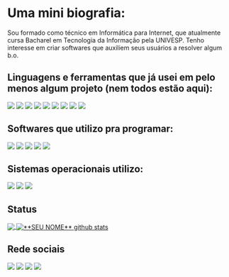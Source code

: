 # Uma mini biografia:

Sou formado como técnico em Informática para Internet, que atualmente cursa Bacharel em Tecnologia da Informação pela UNIVESP.
Tenho interesse em criar softwares que auxiliem seus usuários a resolver algum b.o.

## Linguagens e ferramentas que já usei em pelo menos algum projeto (nem todos estão aqui):

<img src="https://img.shields.io/badge/HTML5-E34F26?style=for-the-badge&logo=html5&logoColor=white" />
<img src="https://img.shields.io/badge/CSS3-1572B6?style=for-the-badge&logo=css3&logoColor=white" />
<img src="https://img.shields.io/badge/Tailwind_CSS-38B2AC?style=for-the-badge&logo=tailwind-css&logoColor=white" />
<img src="https://img.shields.io/badge/Bootstrap-563D7C?style=for-the-badge&logo=bootstrap&logoColor=white" />
<img src="https://img.shields.io/badge/Java-ED8B00?style=for-the-badge&logo=java&logoColor=white" />
<img src="https://img.shields.io/badge/Kotlin-0095D5?&style=for-the-badge&logo=kotlin&logoColor=white" />
<img src="https://img.shields.io/badge/PHP-777BB4?style=for-the-badge&logo=php&logoColor=white" />
<img src="https://img.shields.io/badge/Laravel-FF2D20?style=for-the-badge&logo=laravel&logoColor=white"/>
<img src="https://img.shields.io/badge/Python-FFD43B?style=for-the-badge&logo=python&logoColor=blue"/>

## Softwares que utilizo pra programar:

<img src="https://img.shields.io/badge/Visual%20Studio%20Code-007ACC.svg?style=for-the-badge&logo=Visual-Studio-Code&logoColor=white">
<img src="https://img.shields.io/badge/Android%20Studio-3DDC84.svg?style=for-the-badge&logo=Android-Studio&logoColor=white">
<img src="https://img.shields.io/badge/Eclipse%20IDE-2C2255.svg?style=for-the-badge&logo=Eclipse-IDE&logoColor=white">
<img src="https://img.shields.io/badge/IntelliJ%20IDEA-000000.svg?style=for-the-badge&logo=IntelliJ-IDEA&logoColor=white">
<img src="https://img.shields.io/badge/Power%20BI-F2C811.svg?style=for-the-badge&logo=Power-BI&logoColor=black">

## Sistemas operacionais utilizo:

<img src="https://img.shields.io/badge/Windows-017AD7?style=for-the-badge&logo=windows&logoColor=white"/>
<img src="https://img.shields.io/badge/Linux-E34F26?style=for-the-badge&logo=linux&logoColor=black"/>
<img src="https://img.shields.io/badge/Android-3DDC84?style=for-the-badge&logo=android&logoColor=white"/>



## Status

<a href="https://github.com/Gurupreet">
  <img align="center" src="https://github-readme-stats.vercel.app/api/top-langs/?username=victorxmdev&theme=dracula&hide_langs_below=1" />
</a>

<a href="https://github.com/Gurupreet">
 <img align="center" src="https://github-readme-stats.vercel.app/api?username=victorxmdev&show_icons=true&theme=dracula&line_height=27" alt="**SEU NOME** github stats"/>
</a>

[instagram]: https://www.instagram.com/victorxm__/
[linkedin]: https://www.linkedin.com/in/victor-santosmagalhaes/

<br>

## Rede sociais


<p align="left">

  <a href="https://www.linkedin.com/in/victor-santosmagalhaes/" alt="LinkedIn">
  <img src="https://img.shields.io/badge/LinkedIn-0077B5?style=for-the-badge&logo=linkedin&logoColor=white&link=https://www.linkedin.com/in/victor-santosmagalhaes/" /></a>

  <a href="https://www.instagram.com/victorxm__/" alt="Instagram">
  <img src="https://img.shields.io/badge/Instagram-E4405F?style=for-the-badge&logo=instagram&logoColor=white&link=https://www.instagram.com/victorxm__/"/></a>

  <a href="https://steamcommunity.com/id/victorxm__/" alt="Steam">
  <img src="https://img.shields.io/badge/Steam-000000?style=for-the-badge&logo=steam&logoColor=white&link=https://steamcommunity.com/id/victorxm__/"/></a>

<a href="https://boxd.it/1sOfL" alt="Letterboxd">
<img src="https://img.shields.io/badge/Letterboxd-202830.svg?style=for-the-badge&logo=Letterboxd&logoColor=white&link="https://boxd.it/1sOfL"/></a>


  
</p>

